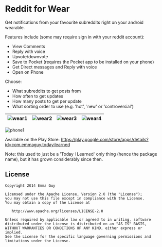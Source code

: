 Reddit for Wear
=================================

Get notifications from your favourite subreddits right on your android wearable.

Features include (some may require sign in with your reddit account):
- View Comments
- Reply with voice
- Upvote/downvote
- Save to Pocket (requires the Pocket app to be installed on your phone)
- Get Direct messages and Reply with voice
- Open on Phone

Choose:
- What subreddits to get posts from
- How often to get updates
- How many posts to get per update
- What sorting order to use (e.g. 'hot', 'new' or 'controversial') 


|  ![wear1](https://raw.githubusercontent.com/emmaguy/til/master/images/home.png) | ![wear2](https://raw.githubusercontent.com/emmaguy/til/master/images/images.png) | ![wear3](https://raw.githubusercontent.com/emmaguy/til/master/images/all.png) | ![wear4](https://raw.githubusercontent.com/emmaguy/til/master/images/reply.png)  |
|---|---|---|---|

![phone1](https://raw.githubusercontent.com/emmaguy/til/master/images/phone_settings.png)

Available on the Play Store: https://play.google.com/store/apps/details?id=com.emmaguy.todayilearned

Note: this used to just be a 'Today I Learned' only thing (hence the package name), but it has grown considerably since then.

License
--------

    Copyright 2014 Emma Guy

    Licensed under the Apache License, Version 2.0 (the "License");
    you may not use this file except in compliance with the License.
    You may obtain a copy of the License at

       http://www.apache.org/licenses/LICENSE-2.0

    Unless required by applicable law or agreed to in writing, software
    distributed under the License is distributed on an "AS IS" BASIS,
    WITHOUT WARRANTIES OR CONDITIONS OF ANY KIND, either express or implied.
    See the License for the specific language governing permissions and
    limitations under the License.
